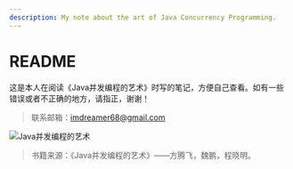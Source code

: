 ```yaml
---
description: My note about the art of Java Concurrency Programming.
---
```


# README

这是本人在阅读《Java并发编程的艺术》时写的笔记，方便自己查看。如有一些错误或者不正确的地方，请指正，谢谢！

> 联系邮箱：imdreamer68@gmail.com

![Java&#x5E76;&#x53D1;&#x7F16;&#x7A0B;&#x7684;&#x827A;&#x672F;](https://s2.ax1x.com/2019/12/11/QrzAO0.jpg)

> 书籍来源：《Java并发编程的艺术》——方腾飞，魏鹏，程晓明。

